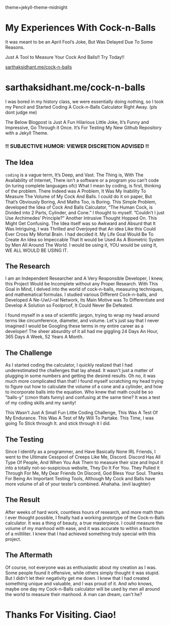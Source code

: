 theme=jekyll-theme-midnight

# My Experiences With Cock-n-Balls

It was meant to be an April Fool’s Joke, But Was Delayed Due To Some Reasons.

Just A Tool to Measure Your Cock And Balls!! Try Today!!

[sarthaksidhant.me/cock-n-balls](http://sarthaksidhant.me/cock-n-balls)

# sarthaksidhant.me/cock-n-balls

I was bored in my history class, we were essentially doing nothing, so I took my Pencil and Started Coding A Cock-n-Balls Calculator Right Away. (pls dont judge me)

The Below Blogpost is Just A Fun Hilarious Little Joke, It’s Funny and Impressive, Go Through it Once. It’s For Testing My New Github Repository with a Jekyll Theme.

### !! SUBJECTIVE HUMOR: VIEWER DISCRETION ADVISED !!

## The Idea

`coding` is a vague term, It’s Deep, and Vast. The Thing is, With The Availability of Internet, There isn’t a software or a program you can’t code (in turing complete languages ofc)
What I mean by coding, is first, thinking of the problem. There Indeed was A Problem, It Was My Inability To Measure The Volume of My Cock And Balls. I could do it on paper, But That’s Obviously Boring, And Maths Too, is Boring. This Simple Problem, developed the Idea of Cock And Balls Calculator, “The Human Cock, is Divided into 2 Parts, Cylinder, and Cone.” I thought to myself.
”Couldn’t I just Use Archimedes’ Principle?” Another Intrusive Thought Hopped On. This Might Get Confusing. The Idea itself was so Awkward and Absurd that It Was Intriguing, I was Thrilled and Overjoyed that An idea Like this Could Ever Cross My Mortal Brain. I had decided it. My Life Goal Would Be To Create An Idea so Impeccable That It would be Used As A Biometric System by Men All Around The World. I would be using it, YOU would be using It, WE ALL WOULD BE USING IT.

## The Research

I am an Independent Researcher and A Very Responsible Developer, I knew, this Project Would be Incomplete without any Proper Research. With This Goal in Mind, I delved into the world of cock-n-balls, measuring techniques, and mathematical formulas. I studied various Different Cock-n-balls, and Developed A Ne-UwU-ral Network, Its Main Motive was To Differentiate and Develop A Solution so Foolproof, It Could Never Be Defeated.

I found myself in a sea of scientific jargon, trying to wrap my head around terms like circumference, diameter, and volume. Let's just say that I never imagined I would be Googling these terms in my entire career as a developer! The sheer absurdity of it all had me giggling 24 Days An Hour, 365 Days A Week, 52 Years A Month.

## The Challenge

As I started coding the calculator, I quickly realized that I had underestimated the challenges that lay ahead. It wasn't just a matter of plugging in some numbers and getting the desired results. Oh no, it was much more complicated than that! I found myself scratching my head trying to figure out how to calculate the volume of a cone and a cylinder, and how to incorporate balls into the equation. Who knew that math could be so "balls-y" (cmon thats funny) and confusing at the same time? It was a test of my coding skills and my sanity!

This Wasn’t Just A Small Fun Little Coding Challenge, This Was A Test Of My Endurance. This Was A Test of My Will To Partake. This Time, I was going To Stick through It. and stick through it I did.

## The Testing

Since I identify as a programmer, and Have Basically None IRL Friends, I went to the Ultimate Cesspool of Creeps Like Me, Discord. Discord Has All Type Of People, And When You Ask Them to measure their size and Input it into a totally not-so-suspicious website, They Do It For You. They Pulled it Through For Me, My Dear Friends On Discord, God Bless Your Soul. Thanks For Being An Important Testing Tools, Although My Cock and Balls have more volume of all of your tester’s combined. Ahahaha. (evil laughter)

## The Result

After weeks of hard work, countless hours of research, and more math than I ever thought possible, I finally had a working prototype of the Cock-n-Balls calculator. It was a thing of beauty, a true masterpiece. I could measure the volume of my manhood with ease, and it was accurate to within a fraction of a milliliter. I knew that I had achieved something truly special with this project.

## The Aftermath

Of course, not everyone was as enthusiastic about my creation as I was. Some people found it offensive, while others simply thought it was stupid. But I didn't let their negativity get me down. I knew that I had created something unique and valuable, and I was proud of it. And who knows, maybe one day my Cock-n-Balls calculator will be used by men all around the world to measure their manhood. A man can dream, can't he?

# Thanks For Visiting. Ciao!
